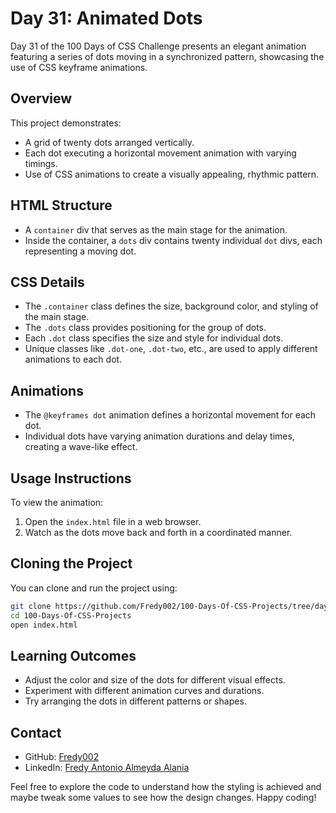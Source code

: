 # Day 31: Animated Dots

Day 31 of the 100 Days of CSS Challenge presents an elegant animation featuring a series of dots moving in a synchronized pattern, showcasing the use of CSS keyframe animations.

## Overview

This project demonstrates:

- A grid of twenty dots arranged vertically.
- Each dot executing a horizontal movement animation with varying timings.
- Use of CSS animations to create a visually appealing, rhythmic pattern.

## HTML Structure

- A `container` div that serves as the main stage for the animation.
- Inside the container, a `dots` div contains twenty individual `dot` divs, each representing a moving dot.

## CSS Details

- The `.container` class defines the size, background color, and styling of the main stage.
- The `.dots` class provides positioning for the group of dots.
- Each `.dot` class specifies the size and style for individual dots.
- Unique classes like `.dot-one`, `.dot-two`, etc., are used to apply different animations to each dot.

## Animations

- The `@keyframes dot` animation defines a horizontal movement for each dot.
- Individual dots have varying animation durations and delay times, creating a wave-like effect.

## Usage Instructions

To view the animation:

1. Open the `index.html` file in a web browser.
2. Watch as the dots move back and forth in a coordinated manner.

## Cloning the Project

You can clone and run the project using:

```bash
git clone https://github.com/Fredy002/100-Days-Of-CSS-Projects/tree/day_31-40/day_31
cd 100-Days-Of-CSS-Projects
open index.html
```

## Learning Outcomes

-  Adjust the color and size of the dots for different visual effects.
- Experiment with different animation curves and durations.
- Try arranging the dots in different patterns or shapes.

## Contact

- GitHub: [Fredy002](https://github.com/Fredy002)
- LinkedIn: [Fredy Antonio Almeyda Alania](https://www.linkedin.com/in/fredy-antonio-almeyda-alania/)

Feel free to explore the code to understand how the styling is achieved and maybe tweak some values to see how the design changes. Happy coding!
